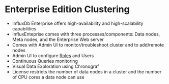 # Enterprise Edition Clustering

* InfluxDb Enterprise offers high-availability and high-scalability capabilities
* InfluxEnteprise comes with three processes/components: Data nodes, Meta nodes, and the Enterprise Web server
* Comes with Admin UI to monitor/troubleshoot cluster and to add/remote nodes
* Admin UI to configure <a href="https://docs.influxdata.com/enterprise_influxdb/v1.3/features/users/" target="_blank">Roles</a> and Users
* Continuous Queries monitoring
* Visual Data Exploration using Chronograf
* License restricts the number of data nodes in a cluster and the number of CPU cores a data node can use